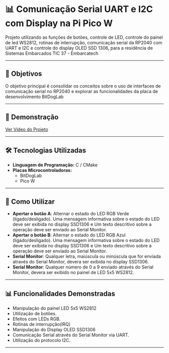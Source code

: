 # 📊 **Comunicação Serial UART e I2C com Display na Pi Pico W**

Projeto utilizando as funções de botões, controle de LED, controle do painel de led WS2812, rotinas de interrupção, comunicação serial da RP2040 com UART e I2C e controle do display OLED SSD 1306, para a residência de Sistemas Embarcados TIC 37 - Embarcatech

---

## 🔎 **Objetivos**

O objetivo principal é consolidar os conceitos sobre o uso de interfaces de comunicação serial no RP2040 e explorar as funcionalidades da placa de desenvolvimento BitDogLab

---

## 🎥 **Demonstração**

[Ver Vídeo do Projeto]()

---

## 🛠️ **Tecnologias Utilizadas**

- **Linguagem de Programação:** C / CMake
- **Placas Microcontroladoras:**
  - BitDogLab
  - Pico W
---

## 📖 **Como Utilizar**

- **Apertar o botão A**: Alternar o estado do LED RGB Verde (ligado/desligado). Uma mensagem informativa sobre o estado do LED deve ser exibida no display SSD1306 e Um texto descritivo sobre a operação deve ser enviado ao Serial Monitor.
- **Apertar o botão B**: Alternar o estado do LED RGB Azul (ligado/desligado). Uma mensagem informativa sobre o estado do LED deve ser exibida no display SSD1306 e Um texto descritivo sobre a operação deve ser enviado ao Serial Monitor.
- **Serial Monitor**: Qualquer letra, maiúscula ou minúscula que for enviada através do Serial Monitor, devera ser exibida no display SSD1306.
- **Serial Monitor**: Qualquer número de 0 a 9 enviado através do Serial Monitor, devera ser exibido no painel de LED 5x5 WS2812.

---

## 📊 **Funcionalidades Demonstradas**

- Manipulação do painel LED 5x5 WS2812
- Utilização de botões.
- Efeitos com LEDs RGB.
- Rotinas de interrupção(IRQ)
- Manipulação do Display OLED SSD1306
- Comunicação Serial através do Serial Monitor via UART.
- Utilização do protocolo I2C.

---



